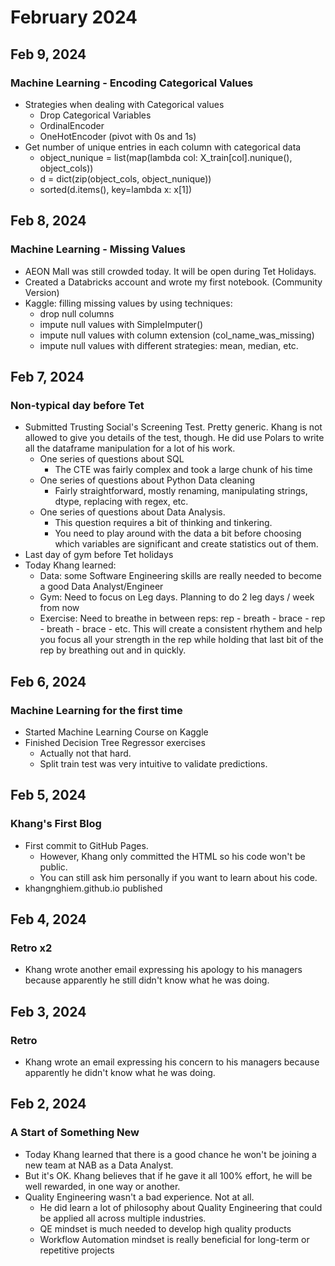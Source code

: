 # February 2024

## Feb 9, 2024

### Machine Learning - Encoding Categorical Values

- Strategies when dealing with Categorical values
  - Drop Categorical Variables
  - OrdinalEncoder
  - OneHotEncoder (pivot with 0s and 1s)
- Get number of unique entries in each column with categorical data
  - object_nunique = list(map(lambda col: X_train[col].nunique(), object_cols))
  - d = dict(zip(object_cols, object_nunique))
  - sorted(d.items(), key=lambda x: x[1])
  
## Feb 8, 2024

### Machine Learning - Missing Values

- AEON Mall was still crowded today. It will be open during Tet Holidays.
- Created a Databricks account and wrote my first notebook. (Community Version)
- Kaggle: filling missing values by using techniques:
  - drop null columns
  - impute null values with SimpleImputer()
  - impute null values with column extension (col_name_was_missing)
  - impute null values with different strategies: mean, median, etc.

## Feb 7, 2024

### Non-typical day before Tet

- Submitted Trusting Social's Screening Test. Pretty generic. Khang is not allowed to give you details of the test, though. He did use Polars to write all the dataframe manipulation for a lot of his work.
  - One series of questions about SQL
    - The CTE was fairly complex and took a large chunk of his time
  - One series of questions about Python Data cleaning
    - Fairly straightforward, mostly renaming, manipulating strings, dtype, replacing with regex, etc.
  - One series of questions about Data Analysis.
    - This question requires a bit of thinking and tinkering.
    - You need to play around with the data a bit before choosing which variables are significant and create statistics out of them.
- Last day of gym before Tet holidays
- Today Khang learned:
  - Data: some Software Engineering skills are really needed to become a good Data Analyst/Engineer
  - Gym: Need to focus on Leg days. Planning to do 2 leg days / week from now
  - Exercise: Need to breathe in between reps: rep - breath - brace - rep - breath - brace - etc. This will create a consistent rhythem and help you focus all your strength in the rep while holding that last bit of the rep by breathing out and in quickly.

## Feb 6, 2024

### Machine Learning for the first time

- Started Machine Learning Course on Kaggle
- Finished Decision Tree Regressor exercises
  - Actually not that hard.
  - Split train test was very intuitive to validate predictions.

## Feb 5, 2024

### Khang's First Blog

- First commit to GitHub Pages.
  - However, Khang only committed the HTML so his code won't be public.
  - You can still ask him personally if you want to learn about his code.
- khangnghiem.github.io published

## Feb 4, 2024

### Retro x2

- Khang wrote another email expressing his apology to his managers because apparently he still didn't know what he was doing.

## Feb 3, 2024

### Retro

- Khang wrote an email expressing his concern to his managers because apparently he didn't know what he was doing.

## Feb 2, 2024

### A Start of Something New

- Today Khang learned that there is a good chance he won't be joining a new team at NAB as a Data Analyst.
- But it's OK. Khang believes that if he gave it all 100% effort, he will be well rewarded, in one way or another.
- Quality Engineering wasn't a bad experience. Not at all.
  - He did learn a lot of philosophy about Quality Engineering that could be applied all across multiple industries.
  - QE mindset is much needed to develop high quality products
  - Workflow Automation mindset is really beneficial for long-term or repetitive projects
